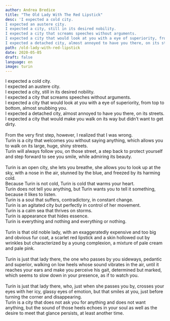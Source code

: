```yaml
---
author: Andrea Bredice
title: "The Old Lady With The Red Lipstick"
desc: 'I expected a cold city.
I expected an austere city.
I expected a city, still in its desired nobility.
I expected a city that screams speeches without arguments.
I expected a city that would look at you with a eye of superiority, from top to bottom, almost snubbing you.
I expected a detached city, almost annoyed to have you there, on its streets.'
path: /old-lady-with-red-lipstick
date: 2020-05-05
draft: false
language: en
image: turin
---
```


<!-- ![](../../images/turin_b.jpg) -->

I expected a cold city.
<br/>
I expected an austere city.
<br/>
I expected a city, still in its desired nobility.
<br/>
I expected a city that screams speeches without arguments.
<br/>
I expected a city that would look at you with a eye of superiority, from top to bottom, almost snubbing you.
<br/>
I expected a detached city, almost annoyed to have you there, on its streets.
<br/>
I expected a city that would make you walk on its way but didn’t want to get dirty.
<br/>
<br/>
From the very first step, however, I realized that I was wrong.
<br/>
Turin is a city that welcomes you without saying anything, which allows you to walk on its large, huge, shiny streets.
<br/>
Turin will always follow you, on those street, a step back to protect yourself and step forward to see you smile, while admiring its beauty.
<br/>
<br/>
Turin is an open city, she lets you breathe, she allows you to look up at the sky, with a nose in the air, stunned by the blue, and freezed by its harming cold.
<br/>
Because Turin is not cold, Turin is cold that warms your heart.
<br/>
Turin does not tell you anything, but Turin wants you to tell it something, because it likes to listen.
<br/>
Turin is a soul that suffers, contradictory, in constant change.
<br/>
Turin is an agitated city but perfectly in control of her movement.
<br/>
Turin is a calm sea that thrives on storms.
<br/>
Turin is appearance that hides essence.
<br/>
Turin is everything and nothing and everything or nothing.
<br/>
<br/>
Turin is that old noble lady, with an exaggeratedly expensive and too big and obvious fur coat, a scarlet red lipstick and a skin hollowed out by wrinkles but characterized by a young complexion, a mixture of pale cream and pale pink.
<br/>
<br/>
Turin is just that lady there, the one who passes by you sideways, pedantic and superior, walking on low heels whose sound vibrates in the air, until it reaches your ears and make you perceive his gait, determined but marked, which seems to slow down in your presence, as if to watch you.
<br/>
<br/>
Turin is just that lady there, who, just when she passes you by, crosses your eyes with her icy, glassy eyes of emotion, but that smiles at you, just before turning the corner and disappearing.
<br/>
Turin is a city that does not ask you for anything and does not want anything, but the sound of those heels echoes in your soul as well as the desire to meet that glance persists, at least another time.
